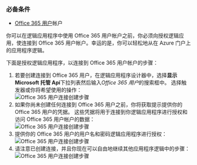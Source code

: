### <a name="prerequisites"></a>必备条件
* [Office 365 用户](https://office365.com)帐户  

你可以在逻辑应用程序中使用 Office 365 用户帐户之前，你必须向授权逻辑应用，使连接到 Office 365 用户帐户。幸运的是，你可以轻松地从在 Azure 门户上的应用程序逻辑。  

下面是授权逻辑应用程序，以连接到 Office 365 用户帐户的步骤：  

1. 若要创建连接到 Office 365 用户，在逻辑应用程序设计器中，选择**显示 Microsoft 托管 Api**下拉列表然后输入*Office 365 用户*的搜索框中。 选择触发器或你将希望使用的操作：  
   ![Office 365 用户连接创建步骤](./media/connectors-create-api-office365users/office365users-1.png)  
2. 如果你尚未创建任何连接到 Office 365 用户之前，你将获取提示提供你的 Office 365 用户的凭据。 这些凭据将用于连接到你逻辑应用程序进行授权和访问 Office 365 用户帐户的数据：  
   ![Office 365 用户连接创建步骤](./media/connectors-create-api-office365users/office365users-2.png)  
3. 提供你的 Office 365 用户的用户名和密码逻辑应用程序进行授权：  
   ![Office 365 用户连接创建步骤](./media/connectors-create-api-office365users/office365users-3.png)  
4. 请注意已创建连接，并且你现在可以自由地继续其他应用程序逻辑中的步骤：  
   ![Office 365 用户连接创建步骤](./media/connectors-create-api-office365users/office365users-4.png)  

